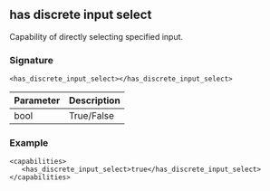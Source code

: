 ## has discrete input select

Capability of directly selecting specified input.


### Signature

`<has_discrete_input_select></has_discrete_input_select>`


| Parameter | Description |
| --- | --- |
| bool | True/False |


### Example

```
<capabilities>
   <has_discrete_input_select>true</has_discrete_input_select>
</capabilities>
```
